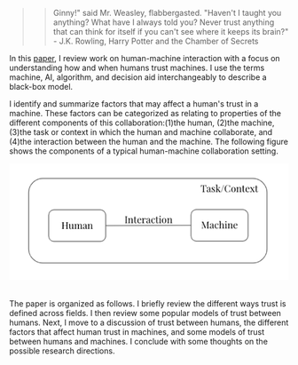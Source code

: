 > > Ginny!" said Mr. Weasley, flabbergasted. "Haven't I taught you anything? What have I always told you? Never trust anything that can think for itself if you can't see where it keeps its brain?" - J.K. Rowling, Harry Potter and the Chamber of Secrets

In this [paper](trust_paper.pdf), I review work on human-machine interaction with a focus on understanding how and when humans trust machines. I use the terms machine, AI, algorithm, and decision aid interchangeably to describe a black-box model. 
<br>

I identify and summarize factors that may affect a human's trust in a machine. These factors can be categorized as relating to properties of the different components of this collaboration:(1)the human, (2)the machine, (3)the task or context in which the human and machine collaborate, and (4)the interaction between the human and the machine. The following figure shows the components of a typical human-machine collaboration setting.
<br>
<p align="center">
  <img src="1.png" />
</p>
<br>
The paper is organized as follows. I briefly review the different ways trust is defined across fields. I then review some popular models of trust between humans. Next, I move to a discussion of trust between humans, the different factors that affect human trust in machines, and some models of trust between humans and machines. I conclude with some thoughts on the possible research directions.

